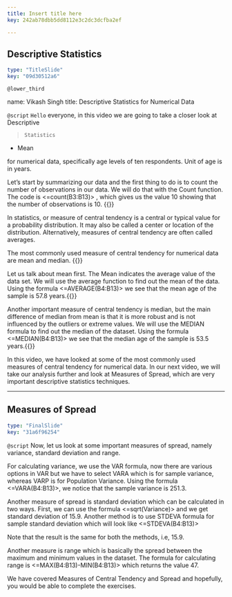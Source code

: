 ```yaml
---
title: Insert title here
key: 242ab78dbb5dd8112e3c2dc3dcfba2ef

---
```

## Descriptive Statistics

```yaml
type: "TitleSlide"
key: "09d30512a6"
```

`@lower_third`

name: Vikash Singh
title: Descriptive Statistics for Numerical Data


`@script`
`Hello` everyone, in this video we are going to take a closer look at Descriptive 

> `Statistics`

- Mean

 for numerical data, specifically age levels of ten respondents. Unit of age is in years.  

Let’s start by summarizing our data and the first thing to do is to count the number of observations in our data. We will do that with the Count function. The code is <=count(B3:B13)> , which gives us the value 10 showing that the number of observations is 10. {{}}

In statistics, or measure of central tendency is a central or typical value for a probability distribution. It may also be called a center or location of the distribution. Alternatively, measures of central tendency are often called averages.

The most commonly used measure of central tendency for numerical data are mean and median. {{}} 

Let us talk about mean first. The Mean indicates the average value of the data set. We will use the average function to find out the mean of the data. Using the formula <=AVERAGE(B4:B13)> we see that the mean age of the sample is 57.8 years.{{}} 

Another important measure of central tendency is median, but the main difference of median from mean is that it is more robust and is not influenced by the outliers or extreme values. We will use the MEDIAN formula to find out the median of the dataset. Using the formula <=MEDIAN(B4:B13)> we see that the median age of the sample is 53.5 years.{{}} 

In this video, we have looked at some of the most commonly used measures of central tendency for numerical data. In our next video, we will take our analysis further and look at Measures of Spread, which are very important descriptive statistics techniques.


---
## Measures of Spread


```yaml
type: "FinalSlide"
key: "31a6f96254"
```

`@script`
Now, let us look at some important measures of spread, namely variance, standard deviation and range. 

For calculating variance, we use the VAR formula, now there are various options in VAR but we have to select VARA which is for sample variance, whereas VARP is for Population Variance. Using the formula <=VARA(B4:B13)>, we notice that the sample variance is 251.3. 

Another measure of spread is standard deviation which can be calculated in two ways. First, we can use the formula <=sqrt(Variance)> and we get standard deviation of 15.9. Another method is to use STDEVA formula for sample standard deviation which will look like <=STDEVA(B4:B13)>

Note that the result is the same for both the methods, i.e, 15.9.

Another measure is range which is basically the spread between the maximum and minimum values in the dataset. The formula for calculating range is <=MAX(B4:B13)-MIN(B4:B13)> which returns the value 47.

We have covered Measures of Central Tendency and Spread and hopefully, you would be able to complete the exercises.

